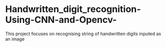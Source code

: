 # Handwritten_digit_recognition-Using-CNN-and-Opencv-
This project focuses on recognising string of handwritten digits inputed as an image  
